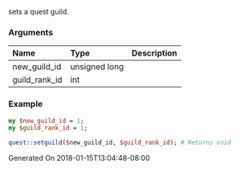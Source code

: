sets a quest guild.
### Arguments
**Name**|**Type**|**Description**
:---|:---|:---
new_guild_id|unsigned long|
guild_rank_id|int|

### Example

```perl
my $new_guild_id = 1;
my $guild_rank_id = 1;

quest::setguild($new_guild_id, $guild_rank_id); # Returns void
```


Generated On 2018-01-15T13:04:48-08:00